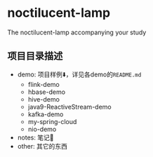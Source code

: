 # noctilucent-lamp

The noctilucent-lamp accompanying your study

## 项目目录描述
* demo: 项目样例⬇️，详见各demo的`README.md`
  * flink-demo
  * hbase-demo
  * hive-demo
  * java9-ReactiveStream-demo
  * kafka-demo
  * my-spring-cloud
  * nio-demo
* notes: 笔记📒
* other: 其它的东西
